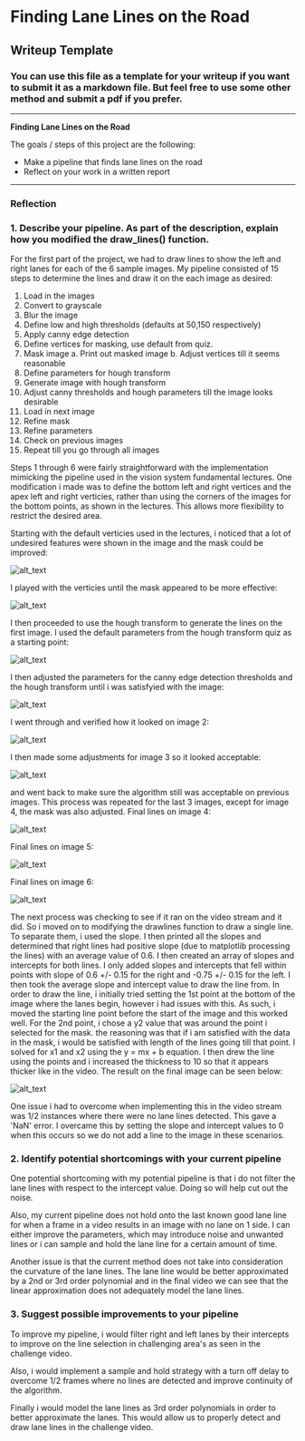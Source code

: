 # **Finding Lane Lines on the Road** 

## Writeup Template

### You can use this file as a template for your writeup if you want to submit it as a markdown file. But feel free to use some other method and submit a pdf if you prefer.

---

**Finding Lane Lines on the Road**

The goals / steps of this project are the following:
* Make a pipeline that finds lane lines on the road
* Reflect on your work in a written report


[//]: # (Image References)

[mask1]: ./test_images_output/Masked1.png 
[mask2]: ./test_images_output/Masked_adjusted.png 
[mask3]: ./test_images_output/Masked_adjustedforpicture4.png 
[starting]: ./test_images_output/solidWhiteCurve_computed1.jpg 
[Image1_edited]: ./test_images_output/solidWhiteCurve_computed6.jpg 
[Image2]: ./test_images_output/solidWhiteRight_computed1.jpg 
[Image3]: ./test_images_output/solidYellowCurve_final.png
[Image4]: ./test_images_output/solidYellowCurve2_final.png
[Image5]: ./test_images_output/solidYellowLeft_final.png
[Image6]: ./test_images_output/whiteCarLaneSwitch_final.png
[Image7]: ./test_images_output/solidWhiteRight_computed_final.jpg


---
### Reflection

### 1. Describe your pipeline. As part of the description, explain how you modified the draw_lines() function.

For the first part of the project, we had to draw lines to show the left and right lanes for each of the 6 sample images. 
My pipeline consisted of 15 steps to determine the lines and draw it on the each image as desired:

1. Load in the images
2. Convert to grayscale
3. Blur the image
4. Define low and high thresholds (defaults at 50,150 respectively)
5. Apply canny edge detection
6. Define vertices for masking, use default from quiz. 
7. Mask image
	a. Print out masked image
	b. Adjust vertices till it seems reasonable
8. Define parameters for hough transform
9. Generate image with hough transform
10. Adjust canny thresholds and hough parameters till the image looks desirable
11. Load in next image
12. Refine mask
13. Refine parameters
14. Check on previous images
15. Repeat till you go through all images

Steps 1 through 6 were fairly straightforward with the implementation mimicking the pipeline used in the vision system fundamental lectures. One modification i made was to define the bottom left and right vertices and the apex left and right verticies, rather than using the corners of the images for the bottom points, as shown in the lectures. This allows more flexibility to restrict the desired area. 

Starting with the default verticies used in the lectures, i noticed that a lot of undesired features were shown in the image and the mask could be improved:

![alt_text][mask1]

I played with the verticies until the mask appeared to be more effective:

![alt_text][mask2]

I then proceeded to use the hough transform to generate the lines on the first image. I used the default parameters from the hough transform quiz as a starting point:

![alt_text][starting]

I then adjusted the parameters for the canny edge detection thresholds and the hough transform until i was satisfyied with the image:

![alt_text][Image1_edited]

I went through and verified how it looked on image 2:

![alt_text][Image2]

I then made some adjustments for image 3 so it looked acceptable:

![alt_text][Image3]

and went back to make sure the algorithm still was acceptable on previous images. This process was repeated for the last 3 images, except for image 4, the mask was also adjusted. Final lines on image 4:

![alt_text][Image4]

Final lines on image 5:

![alt_text][Image5]

Final lines on image 6:

![alt_text][Image6]

The next process was checking to see if it ran on the video stream and it did. So i moved on to modifying the drawlines function to draw a single line. To separate them, i used the slope. I then printed all the slopes and determined that right lines had positive slope (due to matplotlib processing the lines) with an average value of 0.6. I then created an array of slopes and intercepts for both lines. I only added slopes and intercepts that fell within points with slope of 0.6 +/- 0.15 for the right and -0.75 +/- 0.15 for the left. I then took the average slope and intercept value to draw the line from. In order to draw the line, i initially tried setting the 1st point at the bottom of the image where the lanes begin, however i had issues with this. As such, i moved the starting line point before the start of the image and this worked well. For the 2nd point, i chose a y2 value that was around the point i selected for the mask. the reasoning was that if i am satisfied with the data in the mask, i would be satisfied with length of the lines going till that point. I solved for x1 and x2 using the y = mx + b equation. I then drew the line using the points and i increased the thickness to 10 so that it appears thicker like in the video. The result on the final image can be seen below:

![alt_text][Image7]

One issue i had to overcome when implementing this in the video stream was 1/2 instances where there were no lane lines detected. This gave a 'NaN' error. I overcame this by setting the slope and intercept values to 0 when this occurs so we do not add a line to the image in these scenarios. 

### 2. Identify potential shortcomings with your current pipeline

One potential shortcoming with my potential pipeline is that i do not filter the lane lines with respect to the intercept value. Doing so will help cut out the noise. 

Also, my current pipeline does not hold onto the last known good lane line for when a frame in a video results in an image with no lane on 1 side. I can either improve the parameters, which may introduce noise and unwanted lines or i can sample and hold the lane line for a certain amount of time. 

Another issue is that the current method does not take into consideration the curvature of the lane lines. The lane line would be better approximated by a 2nd or 3rd order polynomial and in the final video we can see that the linear approximation does not adequately model the lane lines. 



### 3. Suggest possible improvements to your pipeline

To improve my pipeline, i would filter right and left lanes by their intercepts to improve on the line selection in challenging area's as seen in the challenge video. 

Also, i would implement a sample and hold strategy with a turn off delay to overcome 1/2 frames where no lines are detected and improve continuity of the algorithm. 

Finally i would model the lane lines as 3rd order polynomials in order to better approximate the lanes. This would allow us to properly detect and draw lane lines in the challenge video.  
